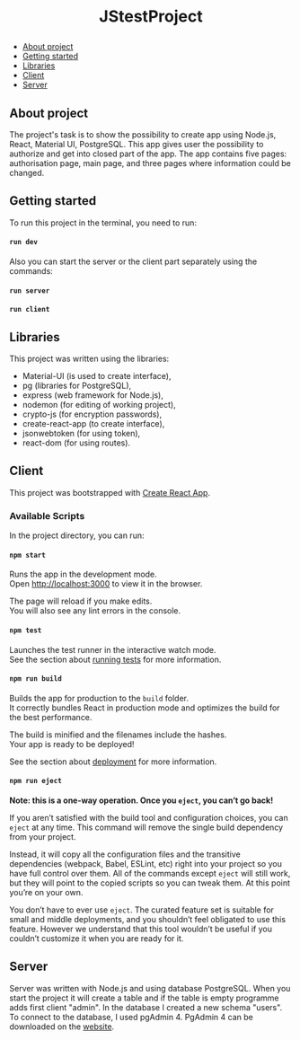 # <p align="center">JStestProject

* [About project](#about-project)
* [Getting started](#getting-started)
* [Libraries](#libraries)
* [Client](#client)
* [Server](#server)

## About project
The project's task is to show the possibility to create app using Node.js, React, Material UI, PostgreSQL. 
This app gives user the possibility to authorize and get into closed part of the app. 
The app contains five pages: authorisation page, main page, and three pages where information could be changed.

## Getting started
To run this project in the terminal, you need to run:

#### `run dev`

Also you can start the server or the client part separately using the commands:

#### `run server`
#### `run client`

## Libraries
This project was written using the libraries:
* Material-UI (is used to create interface),
* pg (libraries for PostgreSQL),
* express (web framework for Node.js),
* nodemon (for editing of working project),
* crypto-js (for encryption passwords),
* create-react-app (to create interface),
* jsonwebtoken (for using token),
* react-dom (for using routes).


## Client

This project was bootstrapped with [Create React App](https://github.com/facebook/create-react-app).

### Available Scripts

In the project directory, you can run:

#### `npm start`

Runs the app in the development mode.<br />
Open [http://localhost:3000](http://localhost:3000) to view it in the browser.

The page will reload if you make edits.<br />
You will also see any lint errors in the console.

#### `npm test`

Launches the test runner in the interactive watch mode.<br />
See the section about [running tests](https://facebook.github.io/create-react-app/docs/running-tests) for more information.

#### `npm run build`

Builds the app for production to the `build` folder.<br />
It correctly bundles React in production mode and optimizes the build for the best performance.

The build is minified and the filenames include the hashes.<br />
Your app is ready to be deployed!

See the section about [deployment](https://facebook.github.io/create-react-app/docs/deployment) for more information.

#### `npm run eject`

**Note: this is a one-way operation. Once you `eject`, you can’t go back!**

If you aren’t satisfied with the build tool and configuration choices, you can `eject` at any time. This command will remove the single build dependency from your project.

Instead, it will copy all the configuration files and the transitive dependencies (webpack, Babel, ESLint, etc) right into your project so you have full control over them. All of the commands except `eject` will still work, but they will point to the copied scripts so you can tweak them. At this point you’re on your own.

You don’t have to ever use `eject`. The curated feature set is suitable for small and middle deployments, and you shouldn’t feel obligated to use this feature. However we understand that this tool wouldn’t be useful if you couldn’t customize it when you are ready for it.

## Server

Server was written with Node.js and using database PostgreSQL. When you start the project it will create a table and if 
the table is empty programme adds first client "admin". In the database I created a new schema "users".
To connect to the database, I used pgAdmin 4. PgAdmin 4 can be downloaded on the [website](https://www.pgadmin.org/download/).
